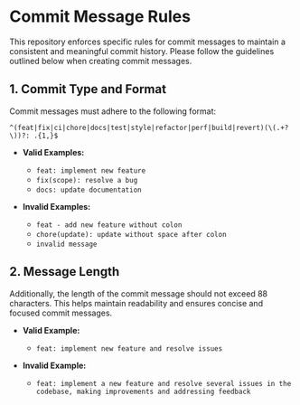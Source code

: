 # Commit Message Rules

This repository enforces specific rules for commit messages to maintain a consistent and meaningful commit history. Please follow the guidelines outlined below when creating commit messages.

## 1. Commit Type and Format

Commit messages must adhere to the following format:

```regex
^(feat|fix|ci|chore|docs|test|style|refactor|perf|build|revert)(\(.+?\))?: .{1,}$
```

-   **Valid Examples:**

    -   `feat: implement new feature`
    -   `fix(scope): resolve a bug`
    -   `docs: update documentation`

-   **Invalid Examples:**
    -   `feat - add new feature without colon`
    -   `chore(update): update without space after colon`
    -   `invalid message`

## 2. Message Length

Additionally, the length of the commit message should not exceed 88 characters. This helps maintain readability and ensures concise and focused commit messages.

-   **Valid Example:**

    -   `feat: implement new feature and resolve issues`

-   **Invalid Example:**
    -   `feat: implement a new feature and resolve several issues in the codebase, making improvements and addressing feedback`